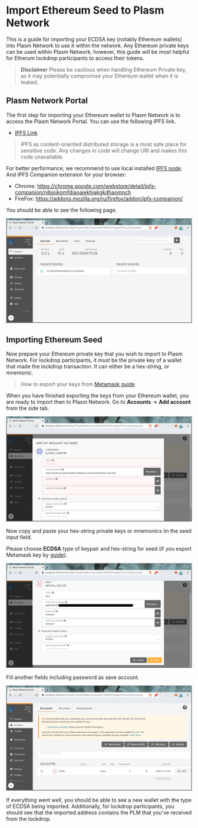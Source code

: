 # Import Ethereum Seed to Plasm Network

This is a guide for importing your ECDSA key (notably Ethereum wallets) into Plasm Network to use it within the network.
Any Ethereum private keys can be used within Plasm Network, however, this guide will be most helpful for Etherum lockdrop participants to access their tokens.

> **Disclaimer**
Please be cautious when handling Ethereum Private key, as it may potentially compromise your Ethereum wallet when it is leaked.

## Plasm Network Portal

The first step for importing your Ethereum wallet to Plasm Network is to access the Plasm Network Portal.
You can use the following IPFS link.

* [IPFS Link](https://ipfs.io/ipfs/QmZQBwe4DeW6aruayemGXA5ysexsqJVRzF6YHHeNPzKi7d)

> IPFS as content-oriented distributed storage is a most safe place for sensitive code. Any changes in code will change URI and makes this code unavailable.

For better performance, we recommend to use local installed [IPFS node](https://github.com/ipfs-shipyard/ipfs-desktop). And IPFS Companion extension for your browser:

* Chrome: https://chrome.google.com/webstore/detail/ipfs-companion/nibjojkomfdiaoajekhjakgkdhaomnch
* FireFox: https://addons.mozilla.org/ru/firefox/addon/ipfs-companion/

You should be able to see the following page.

![Local Plasm Portal](../img/local_plasm_portal.png)

## Importing Ethereum Seed

Now prepare your Ethereum private key that you wish to import to Plasm Network.
For lockdrop participants, it *must* be the private key of a wallet that made the lockdrop transaction.
It can either be a hex-string, or mnemonic.

> How to export your keys from [Metamask guide](https://metamask.zendesk.com/hc/en-us/articles/360015289632-How-to-Export-an-Account-Private-Key).

When you have finished exporting the keys from your Ethereum wallet, you are ready to import then to Plasm  Network.
Go to **Accounts** -> **Add account** from the side tab.

![Create account](../img/create_ecdsa_account.png)

Now copy and paste your hex-string private keys or mnemonics iin the seed input field.

Please choose **ECDSA** type of keypair and hex-string for seed (if you export Metamask key by [guide](https://metamask.zendesk.com/hc/en-us/articles/360015289632-How-to-Export-an-Account-Private-Key)).

![Put ECDSA seed](../img/ecdsa_seed.png)

Fill another fields including password as save account.

![Check balance](../img/check_account_balance.png)

If everything went well, you should be able to see a new wallet with the type of ECDSA being imported.
Additionally, for lockdrop participants, you should see that the imported address contains the PLM that you've received from the lockdrop.
